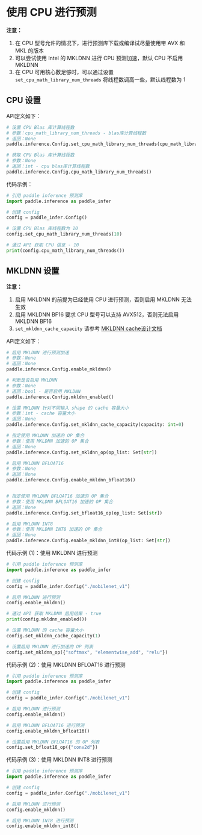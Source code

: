 # 使用 CPU 进行预测

**注意：**
1. 在 CPU 型号允许的情况下，进行预测库下载或编译试尽量使用带 AVX 和 MKL 的版本
2. 可以尝试使用 Intel 的 MKLDNN 进行 CPU 预测加速，默认 CPU 不启用 MKLDNN
3. 在 CPU 可用核心数足够时，可以通过设置 `set_cpu_math_library_num_threads` 将线程数调高一些，默认线程数为 1

## CPU 设置

API定义如下：

```python
# 设置 CPU Blas 库计算线程数
# 参数：cpu_math_library_num_threads - blas库计算线程数
# 返回：None
paddle.inference.Config.set_cpu_math_library_num_threads(cpu_math_library_num_threads: int)

# 获取 CPU Blas 库计算线程数
# 参数：None
# 返回：int - cpu blas库计算线程数
paddle.inference.Config.cpu_math_library_num_threads()
```

代码示例：

```python
# 引用 paddle inference 预测库
import paddle.inference as paddle_infer

# 创建 config
config = paddle_infer.Config()

# 设置 CPU Blas 库线程数为 10
config.set_cpu_math_library_num_threads(10)

# 通过 API 获取 CPU 信息 - 10
print(config.cpu_math_library_num_threads())
```

## MKLDNN 设置

**注意：** 
1. 启用 MKLDNN 的前提为已经使用 CPU 进行预测，否则启用 MKLDNN 无法生效
2. 启用 MKLDNN BF16 要求 CPU 型号可以支持 AVX512，否则无法启用 MKLDNN BF16
3. `set_mkldnn_cache_capacity` 请参考 <a class="reference external" href="https://github.com/PaddlePaddle/FluidDoc/blob/develop/doc/fluid/design/mkldnn/caching/caching.md">MKLDNN cache设计文档</a>

API定义如下：

```python
# 启用 MKLDNN 进行预测加速
# 参数：None
# 返回：None
paddle.inference.Config.enable_mkldnn()

# 判断是否启用 MKLDNN 
# 参数：None
# 返回：bool - 是否启用 MKLDNN
paddle.inference.Config.mkldnn_enabled()

# 设置 MKLDNN 针对不同输入 shape 的 cache 容量大小
# 参数：int - cache 容量大小
# 返回：None
paddle.inference.Config.set_mkldnn_cache_capacity(capacity: int=0)

# 指定使用 MKLDNN 加速的 OP 集合
# 参数：使用 MKLDNN 加速的 OP 集合
# 返回：None
paddle.inference.Config.set_mkldnn_op(op_list: Set[str])

# 启用 MKLDNN BFLOAT16
# 参数：None
# 返回：None
paddle.inference.Config.enable_mkldnn_bfloat16()


# 指定使用 MKLDNN BFLOAT16 加速的 OP 集合
# 参数：使用 MKLDNN BFLOAT16 加速的 OP 集合
# 返回：None
paddle.inference.Config.set_bfloat16_op(op_list: Set[str])

# 启用 MKLDNN INT8
# 参数：使用 MKLDNN INT8 加速的 OP 集合
# 返回：None
paddle.inference.Config.enable_mkldnn_int8(op_list: Set[str])
```

代码示例 (1)：使用 MKLDNN 进行预测

```python
# 引用 paddle inference 预测库
import paddle.inference as paddle_infer

# 创建 config
config = paddle_infer.Config("./mobilenet_v1")

# 启用 MKLDNN 进行预测
config.enable_mkldnn()

# 通过 API 获取 MKLDNN 启用结果 - true
print(config.mkldnn_enabled())

# 设置 MKLDNN 的 cache 容量大小
config.set_mkldnn_cache_capacity(1)

# 设置启用 MKLDNN 进行加速的 OP 列表
config.set_mkldnn_op({"softmax", "elementwise_add", "relu"})
```

代码示例 (2)：使用 MKLDNN BFLOAT16 进行预测

```python
# 引用 paddle inference 预测库
import paddle.inference as paddle_infer

# 创建 config
config = paddle_infer.Config("./mobilenet_v1")

# 启用 MKLDNN 进行预测
config.enable_mkldnn()

# 启用 MKLDNN BFLOAT16 进行预测
config.enable_mkldnn_bfloat16()

# 设置启用 MKLDNN BFLOAT16 的 OP 列表
config.set_bfloat16_op({"conv2d"})
```

代码示例 (3)：使用 MKLDNN INT8 进行预测

```python
# 引用 paddle inference 预测库
import paddle.inference as paddle_infer

# 创建 config
config = paddle_infer.Config("./mobilenet_v1")

# 启用 MKLDNN 进行预测
config.enable_mkldnn()

# 启用 MKLDNN INT8 进行预测
config.enable_mkldnn_int8()
```
